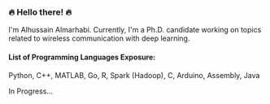 ### 🔥  Hello there!  🔥

I'm Alhussain Almarhabi. Currently, I'm a Ph.D. candidate working on topics related to wireless communication with deep learning.

#### List of Programming Languages Exposure:
Python, C++, MATLAB, Go, R, Spark (Hadoop), C, Arduino, Assembly, Java

In Progress...

<!--
**aalmarhabi/aalmarhabi** is a ✨ _special_ ✨ repository because its `README.md` (this file) appears on your GitHub profile.

Here are some ideas to get you started:

- 🔭 I’m currently working on ...
- 🌱 I’m currently learning ...
- 👯 I’m looking to collaborate on ...
- 🤔 I’m looking for help with ...
- 💬 Ask me about ...
- 📫 How to reach me: ...
- 😄 Pronouns: ...
- ⚡ Fun fact: ...
-->
